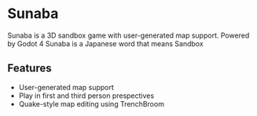 # Sunaba

Sunaba is a 3D sandbox game with user-generated map support. Powered by Godot 4
Sunaba is a Japanese word that means Sandbox

## Features

* User-generated map support
* Play in first and third person prespectives
* Quake-style map editing using TrenchBroom
